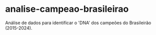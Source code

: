 # analise-campeao-brasileirao
Análise de dados para identificar o 'DNA' dos campeões do Brasileirão (2015-2024).

